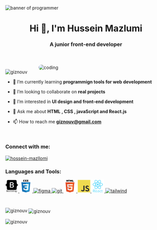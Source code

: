 ![banner of programmer](https://github.com/GizNouv/Hepta/assets/131180327/18dc1dd6-a193-4564-876d-d875bd060f0f)
<h1 align="center">Hi 👋, I'm Hussein Mazlumi</h1>
<h3 align="center" style="margin-bottom : 20px;">A junior front-end developer</h3>
<br/>
<br/>
<img style="border-radius: 30px;" align="right" alt="coding" width="400" src="https://i.pinimg.com/originals/e4/26/70/e426702edf874b181aced1e2fa5c6cde.gif"/>

<p align="left"> <img src="https://komarev.com/ghpvc/?username=giznouv&label=Profile%20views&color=0e75b6&style=flat" alt="giznouv" /> </p>

- 🌱 I’m currently learning **programmign tools for web development**

- 👯 I’m looking to collaborate on **real projects**

- 👀 I’m interested in **UI design and front-end development**

- 💬 Ask me about **HTML , CSS , javaScript and React.js**

- 📫 How to reach me **giznouv@gmail.com**

<br/>

<h3 align="left">Connect with me:</h3>
<p align="left">
<a href="https://linkedin.com/in/hossein-mazllomi" target="blank"><img align="center" src="https://raw.githubusercontent.com/rahuldkjain/github-profile-readme-generator/master/src/images/icons/Social/linked-in-alt.svg" alt="hossein-mazllomi" height="30" width="40" /></a>
</p>

<h3 align="left">Languages and Tools:</h3>
<p align="left"> <a href="https://getbootstrap.com" target="_blank" rel="noreferrer"> <img src="https://raw.githubusercontent.com/devicons/devicon/master/icons/bootstrap/bootstrap-plain-wordmark.svg" alt="bootstrap" width="40" height="40"/> </a> <a href="https://www.w3schools.com/css/" target="_blank" rel="noreferrer"> <img src="https://raw.githubusercontent.com/devicons/devicon/master/icons/css3/css3-original-wordmark.svg" alt="css3" width="40" height="40"/> </a> <a href="https://www.figma.com/" target="_blank" rel="noreferrer"> <img src="https://www.vectorlogo.zone/logos/figma/figma-icon.svg" alt="figma" width="40" height="40"/> </a> <a href="https://git-scm.com/" target="_blank" rel="noreferrer"> <img src="https://www.vectorlogo.zone/logos/git-scm/git-scm-icon.svg" alt="git" width="40" height="40"/> </a> <a href="https://www.w3.org/html/" target="_blank" rel="noreferrer"> <img src="https://raw.githubusercontent.com/devicons/devicon/master/icons/html5/html5-original-wordmark.svg" alt="html5" width="40" height="40"/> </a> <a href="https://developer.mozilla.org/en-US/docs/Web/JavaScript" target="_blank" rel="noreferrer"> <img src="https://raw.githubusercontent.com/devicons/devicon/master/icons/javascript/javascript-original.svg" alt="javascript" width="40" height="40"/> </a> <a href="https://reactjs.org/" target="_blank" rel="noreferrer"> <img src="https://raw.githubusercontent.com/devicons/devicon/master/icons/react/react-original-wordmark.svg" alt="react" width="40" height="40"/> </a> <a href="https://tailwindcss.com/" target="_blank" rel="noreferrer"> <img src="https://www.vectorlogo.zone/logos/tailwindcss/tailwindcss-icon.svg" alt="tailwind" width="40" height="40"/> </a> </p>

<br/>

<p><img align="left" src="https://github-readme-stats.vercel.app/api/top-langs?username=giznouv&show_icons=true&locale=en&layout=compact" alt="giznouv" /></p>

<p>&nbsp;<img align="center" src="https://github-readme-stats.vercel.app/api?username=giznouv&show_icons=true&locale=en" alt="giznouv" /></p>

<p><img align="center" src="https://github-readme-streak-stats.herokuapp.com/?user=giznouv&" alt="giznouv" /></p>
